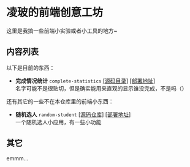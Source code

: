 # 凌玻的前端创意工坊

这里是我搞一些前端小实验或者小工具的地方~

## 内容列表

以下是目前的东西：

- **完成情况统计** `complete-statistics` [[源码目录]](./complete_statistics) [[部署地址]](https://lingbopro.github.io/frontend-workshop/complete_statistics/index.html)  
  名字可能不是很贴切，但是确实能用来直观的显示谁没完成，不是吗（）  

还有其它的一些不在本仓库里的前端小东西：

- **随机选人** `random-student` [[源码仓库]](https://github.com/lingbopro/random-student) [[部署地址]](https://lingbopro.github.io/random-student/)  
  一个随机选人小应用，有一些小功能  

## 其它

emmm...
